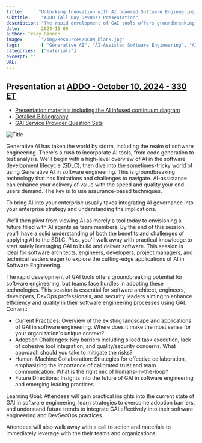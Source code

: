 ```yaml
---
title:      "Unlocking Innovation with AI powered Software Engineering - #AI4SWE"
subtitle:    "ADDO (All Day DevOps) Presentation"
description: "The rapid development of GAI tools offers groundbreaking potential for software engineering, but teams face hurdles in adopting these technologies. This session is essential for software architect, engineers, developers, DevOps professionals, and security leaders aiming to enhance efficiency and quality in their software engineering processes using GAI.   Attendees will gain practical insights into the current state of GAI in software engineering, learn strategies to overcome adoption barriers, and understand future trends to integrate GAI effectively into their software engineering and DevSecOps practices.    Attendees also walk away with a call to action and materials to immediately leverage with the their teams and organizations. "
date:        2024-10-09
author: Tracy Bannon
image:       "/img/Resources/QCON_blank.jpg"
tags:        [ "Generative AI", "AI-Assisted Software Engineering", "AI-Augmented", "ChatGPT", "GAI", "AIML", "Software Engineering", "SDLC", "Humans First", "Agentics", "Digital Platforms"]
categories:  ["materials"]
excerpt: ""
URL: 
---
```

##  Presentation at <a href="https://www.alldaydevops.com/" > ADDO - October 10, 2024 - 330 ET </a>

+ <a href="/downloads/2024/PR23-04336-8_AI4SWEng_ ADDO.pdf" >Presentation  materials including the AI infused continuum diagram</a> 
+ <a href="/downloads/2024/PR23-04336-9_AI4SWE_ADDO_Bibliography.pdf" >Detailed Bibliography</a> 
+ <a href="/downloads/2024/PR_23-04336-7_GAIProviderQuestions.pdf" > GAI Service Provider Question Sets</a> 

![Title](/img/Resources/ADDO24-Session-AIML.png)

Generative AI has taken the world by storm, including the realm of software engineering. There's a rush to incorporate AI tools, from code generation to test analysis. We'll begin with a high-level overview of AI in the software development lifecycle (SDLC), then dive into the sometimes-tricky world of using Generative AI in software engineering. This is groundbreaking technology that has limitations and challenges to navigate.  AI-assistance can enhance your delivery of value with the speed and quality your end-users demand.  The key is to use assurance-based techniques.

To bring AI into your enterprise usually takes integrating AI governance into your enterprise strategy and understanding the implications.  

We'll then pivot from viewing AI as merely a tool today to envisioning a future filled with AI agents as team members. By the end of this session, you'll have a solid understanding of both the benefits and challenges of applying AI to the SDLC. Plus, you'll walk away with practical knowledge to start safely leveraging GAI to build and deliver software. This session is ideal for software architects, engineers, developers, project managers, and technical leaders eager to explore the cutting-edge applications of AI in Software Engineering.


The rapid development of GAI tools offers groundbreaking potential for software engineering, but teams face hurdles in adopting these technologies. This session is essential for software architect, engineers, developers, DevOps professionals, and security leaders aiming to enhance efficiency and quality in their software engineering processes using GAI.    
Content:   
- Current Practices: Overview of the existing landscape and applications of GAI in software engineering. Where does it make the most sense for your organization's unique context?    
- Adoption Challenges: Key barriers including siloed task execution, lack of cohesive tool integration, and quality/security concerns. What approach should you take to mitigate the risks?    
- Human-Machine Collaboration: Strategies for effective collaboration, emphasizing the importance of calibrated trust and team communication. What is the right mix of humans-in-the-loop?    
- Future Directions: Insights into the future of GAI in software engineering and emerging leading practices.    

Learning Goal: Attendees will gain practical insights into the current state of GAI in software engineering, learn strategies to overcome adoption barriers, and understand future trends to integrate GAI effectively into their software engineering and DevSecOps practices.    

Attendees will also walk away with a call to action and materials to immediately leverage with the their teams and organizations. 









